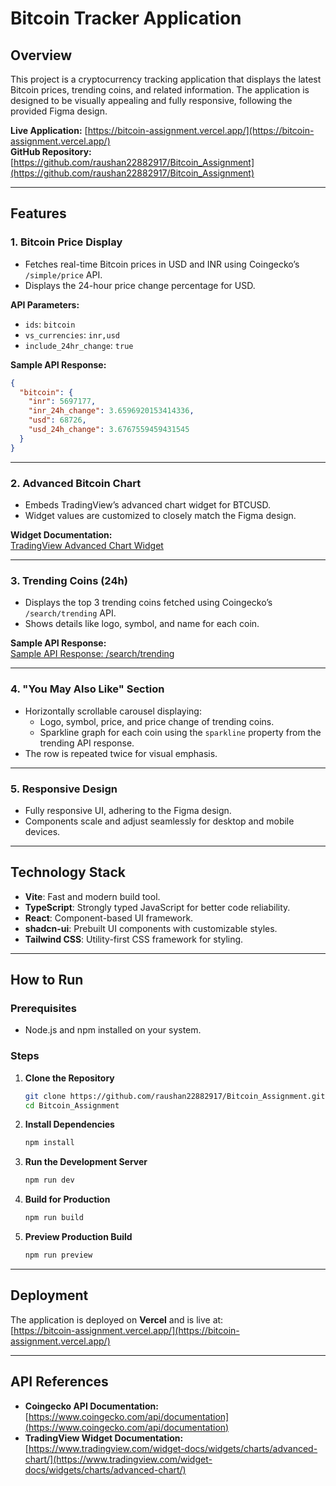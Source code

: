 # Bitcoin Tracker Application

## Overview
This project is a cryptocurrency tracking application that displays the latest Bitcoin prices, trending coins, and related information. The application is designed to be visually appealing and fully responsive, following the provided Figma design.

**Live Application:** [https://bitcoin-assignment.vercel.app/](https://bitcoin-assignment.vercel.app/)  
**GitHub Repository:** [https://github.com/raushan22882917/Bitcoin_Assignment](https://github.com/raushan22882917/Bitcoin_Assignment)

---

## Features

### 1. **Bitcoin Price Display**
   - Fetches real-time Bitcoin prices in USD and INR using Coingecko’s `/simple/price` API.
   - Displays the 24-hour price change percentage for USD.

   **API Parameters:**
   - `ids`: `bitcoin`
   - `vs_currencies`: `inr,usd`
   - `include_24hr_change`: `true`

   **Sample API Response:**
   ```json
   {
     "bitcoin": {
       "inr": 5697177,
       "inr_24h_change": 3.6596920153414336,
       "usd": 68726,
       "usd_24h_change": 3.6767559459431545
     }
   }
   ```

---

### 2. **Advanced Bitcoin Chart**
   - Embeds TradingView’s advanced chart widget for BTCUSD.
   - Widget values are customized to closely match the Figma design.

   **Widget Documentation:**  
   [TradingView Advanced Chart Widget](https://www.tradingview.com/widget-docs/widgets/charts/advanced-chart/)

---

### 3. **Trending Coins (24h)**
   - Displays the top 3 trending coins fetched using Coingecko’s `/search/trending` API.
   - Shows details like logo, symbol, and name for each coin.

   **Sample API Response:**  
   [Sample API Response: /search/trending](https://www.notion.so/Sample-API-Response-search-trending-e85623b447e94deb9da67d3b112b8761?pvs=21)

---

### 4. **"You May Also Like" Section**
   - Horizontally scrollable carousel displaying:
     - Logo, symbol, price, and price change of trending coins.
     - Sparkline graph for each coin using the `sparkline` property from the trending API response.
   - The row is repeated twice for visual emphasis.

---

### 5. **Responsive Design**
   - Fully responsive UI, adhering to the Figma design.
   - Components scale and adjust seamlessly for desktop and mobile devices.

---

## Technology Stack

- **Vite**: Fast and modern build tool.
- **TypeScript**: Strongly typed JavaScript for better code reliability.
- **React**: Component-based UI framework.
- **shadcn-ui**: Prebuilt UI components with customizable styles.
- **Tailwind CSS**: Utility-first CSS framework for styling.

---

## How to Run

### Prerequisites
- Node.js and npm installed on your system.

### Steps
1. **Clone the Repository**  
   ```bash
   git clone https://github.com/raushan22882917/Bitcoin_Assignment.git
   cd Bitcoin_Assignment
   ```

2. **Install Dependencies**  
   ```bash
   npm install
   ```

3. **Run the Development Server**  
   ```bash
   npm run dev
   ```

4. **Build for Production**  
   ```bash
   npm run build
   ```

5. **Preview Production Build**  
   ```bash
   npm run preview
   ```

---

## Deployment
The application is deployed on **Vercel** and is live at:  
[https://bitcoin-assignment.vercel.app/](https://bitcoin-assignment.vercel.app/)

---

## API References
- **Coingecko API Documentation:** [https://www.coingecko.com/api/documentation](https://www.coingecko.com/api/documentation)  
- **TradingView Widget Documentation:** [https://www.tradingview.com/widget-docs/widgets/charts/advanced-chart/](https://www.tradingview.com/widget-docs/widgets/charts/advanced-chart/)

